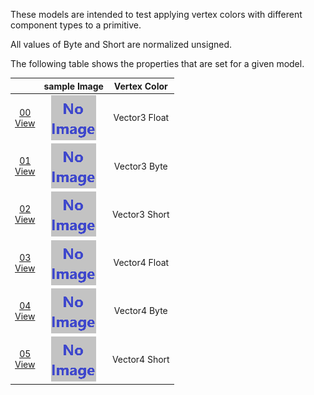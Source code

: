 These models are intended to test applying vertex colors with different component types to a primitive.  

All values of Byte and Short are normalized unsigned.  

The following table shows the properties that are set for a given model.  

|   | sample Image | Vertex Color |
| :---: | :---: | :---: |
| [00](Primitive_VertexColor_00.gltf)<br>[View](https://bghgary.github.io/glTF-Asset-Generator/Preview/BabylonJS/?fileName=Primitive_VertexColor_00.gltf) | [<img src="Thumbnails/Primitive_VertexColor_00.png" align="middle">](SampleImages/Primitive_VertexColor_00.png) | Vector3 Float |
| [01](Primitive_VertexColor_01.gltf)<br>[View](https://bghgary.github.io/glTF-Asset-Generator/Preview/BabylonJS/?fileName=Primitive_VertexColor_01.gltf) | [<img src="Thumbnails/Primitive_VertexColor_01.png" align="middle">](SampleImages/Primitive_VertexColor_01.png) | Vector3 Byte |
| [02](Primitive_VertexColor_02.gltf)<br>[View](https://bghgary.github.io/glTF-Asset-Generator/Preview/BabylonJS/?fileName=Primitive_VertexColor_02.gltf) | [<img src="Thumbnails/Primitive_VertexColor_02.png" align="middle">](SampleImages/Primitive_VertexColor_02.png) | Vector3 Short |
| [03](Primitive_VertexColor_03.gltf)<br>[View](https://bghgary.github.io/glTF-Asset-Generator/Preview/BabylonJS/?fileName=Primitive_VertexColor_03.gltf) | [<img src="Thumbnails/Primitive_VertexColor_03.png" align="middle">](SampleImages/Primitive_VertexColor_03.png) | Vector4 Float |
| [04](Primitive_VertexColor_04.gltf)<br>[View](https://bghgary.github.io/glTF-Asset-Generator/Preview/BabylonJS/?fileName=Primitive_VertexColor_04.gltf) | [<img src="Thumbnails/Primitive_VertexColor_04.png" align="middle">](SampleImages/Primitive_VertexColor_04.png) | Vector4 Byte |
| [05](Primitive_VertexColor_05.gltf)<br>[View](https://bghgary.github.io/glTF-Asset-Generator/Preview/BabylonJS/?fileName=Primitive_VertexColor_05.gltf) | [<img src="Thumbnails/Primitive_VertexColor_05.png" align="middle">](SampleImages/Primitive_VertexColor_05.png) | Vector4 Short |
 
